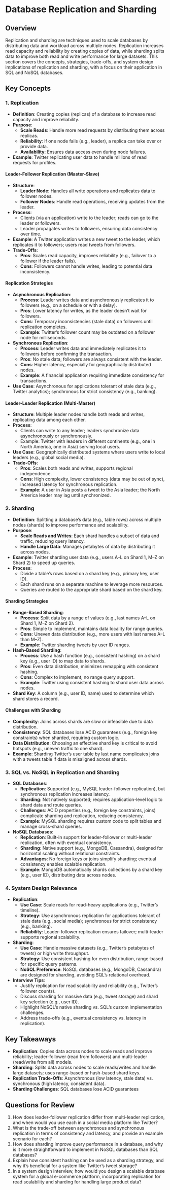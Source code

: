 # Database Replication and Sharding

## Overview

Replication and sharding are techniques used to scale databases by distributing data and workload across multiple nodes. Replication increases read capacity and reliability by creating copies of data, while sharding splits data to improve both read and write performance for large datasets. This section covers the concepts, strategies, trade-offs, and system design implications of replication and sharding, with a focus on their application in SQL and NoSQL databases.

## Key Concepts

### 1. Replication

- **Definition**: Creating copies (replicas) of a database to increase read capacity and improve reliability.
- **Purpose**:
  - **Scale Reads**: Handle more read requests by distributing them across replicas.
  - **Reliability**: If one node fails (e.g., leader), a replica can take over or provide data.
  - **Availability**: Ensures data access even during node failures.
- **Example**: Twitter replicating user data to handle millions of read requests for profiles.

#### Leader-Follower Replication (Master-Slave)

- **Structure**:
  - **Leader Node**: Handles all write operations and replicates data to follower nodes.
  - **Follower Nodes**: Handle read operations, receiving updates from the leader.
- **Process**:
  - Clients (via an application) write to the leader; reads can go to the leader or followers.
  - Leader propagates writes to followers, ensuring data consistency over time.
- **Example**: A Twitter application writes a new tweet to the leader, which replicates it to followers; users read tweets from followers.
- **Trade-Offs**:
  - **Pros**: Scales read capacity, improves reliability (e.g., failover to a follower if the leader fails).
  - **Cons**: Followers cannot handle writes, leading to potential data inconsistency.

#### Replication Strategies

- **Asynchronous Replication**:
  - **Process**: Leader writes data and asynchronously replicates it to followers (e.g., on a schedule or with a delay).
  - **Pros**: Lower latency for writes, as the leader doesn’t wait for followers.
  - **Cons**: Temporary inconsistencies (stale data) on followers until replication completes.
  - **Example**: Twitter’s follower count may be outdated on a follower node for milliseconds.
- **Synchronous Replication**:
  - **Process**: Leader writes data and immediately replicates it to followers before confirming the transaction.
  - **Pros**: No stale data; followers are always consistent with the leader.
  - **Cons**: Higher latency, especially for geographically distributed nodes.
  - **Example**: A financial application requiring immediate consistency for transactions.
- **Use Case**: Asynchronous for applications tolerant of stale data (e.g., Twitter analytics); synchronous for strict consistency (e.g., banking).

#### Leader-Leader Replication (Multi-Master)

- **Structure**: Multiple leader nodes handle both reads and writes, replicating data among each other.
- **Process**:
  - Clients can write to any leader; leaders synchronize data asynchronously or synchronously.
  - Example: Twitter with leaders in different continents (e.g., one in North America, one in Asia) serving local users.
- **Use Case**: Geographically distributed systems where users write to local leaders (e.g., global social media).
- **Trade-Offs**:
  - **Pros**: Scales both reads and writes, supports regional independence.
  - **Cons**: High complexity, lower consistency (data may be out of sync), increased latency for synchronous replication.
  - **Example**: A user in Asia posts a tweet to the Asia leader; the North America leader may lag until synchronized.

### 2. Sharding

- **Definition**: Splitting a database’s data (e.g., table rows) across multiple nodes (shards) to improve performance and scalability.
- **Purpose**:
  - **Scale Reads and Writes**: Each shard handles a subset of data and traffic, reducing query latency.
  - **Handle Large Data**: Manages petabytes of data by distributing it across nodes.
- **Example**: Twitter sharding user data (e.g., users A–L on Shard 1, M–Z on Shard 2) to speed up queries.
- **Process**:
  - Divide a table’s rows based on a shard key (e.g., primary key, user ID).
  - Each shard runs on a separate machine to leverage more resources.
  - Queries are routed to the appropriate shard based on the shard key.

#### Sharding Strategies

- **Range-Based Sharding**:
  - **Process**: Split data by a range of values (e.g., last names A–L on Shard 1, M–Z on Shard 2).
  - **Pros**: Simple to implement, maintains data locality for range queries.
  - **Cons**: Uneven data distribution (e.g., more users with last names A–L than M–Z).
  - **Example**: Twitter sharding tweets by user ID ranges.
- **Hash-Based Sharding**:
  - **Process**: Use a hash function (e.g., consistent hashing) on a shard key (e.g., user ID) to map data to shards.
  - **Pros**: Even data distribution, minimizes remapping with consistent hashing.
  - **Cons**: Complex to implement, no range query support.
  - **Example**: Twitter using consistent hashing to shard user data across nodes.
- **Shard Key**: A column (e.g., user ID, name) used to determine which shard stores a record.

#### Challenges with Sharding

- **Complexity**: Joins across shards are slow or infeasible due to data distribution.
- **Consistency**: SQL databases lose ACID guarantees (e.g., foreign key constraints) when sharded, requiring custom logic.
- **Data Distribution**: Choosing an effective shard key is critical to avoid hotspots (e.g., uneven traffic to one shard).
- **Example**: Sharding Twitter’s user table by last name complicates joins with a tweets table if data is misaligned across shards.

### 3. SQL vs. NoSQL in Replication and Sharding

- **SQL Databases**:
  - **Replication**: Supported (e.g., MySQL leader-follower replication), but synchronous replication increases latency.
  - **Sharding**: Not natively supported; requires application-level logic to shard data and route queries.
  - **Challenges**: ACID properties (e.g., foreign key constraints, joins) complicate sharding and replication, reducing consistency.
  - **Example**: MySQL sharding requires custom code to split tables and manage cross-shard queries.
- **NoSQL Databases**:
  - **Replication**: Built-in support for leader-follower or multi-leader replication, often with eventual consistency.
  - **Sharding**: Native support (e.g., MongoDB, Cassandra), designed for horizontal scaling without relational constraints.
  - **Advantages**: No foreign keys or joins simplify sharding; eventual consistency enables scalable replication.
  - **Example**: MongoDB automatically shards collections by a shard key (e.g., user ID), distributing data across nodes.

### 4. System Design Relevance

- **Replication**:
  - **Use Case**: Scale reads for read-heavy applications (e.g., Twitter’s timeline).
  - **Strategy**: Use asynchronous replication for applications tolerant of stale data (e.g., social media); synchronous for strict consistency (e.g., banking).
  - **Reliability**: Leader-follower replication ensures failover; multi-leader supports regional scalability.
- **Sharding**:
  - **Use Case**: Handle massive datasets (e.g., Twitter’s petabytes of tweets) or high write throughput.
  - **Strategy**: Use consistent hashing for even distribution, range-based for specific query patterns.
  - **NoSQL Preference**: NoSQL databases (e.g., MongoDB, Cassandra) are designed for sharding, avoiding SQL’s relational overhead.
- **Interview Tips**:
  - Justify replication for read scalability and reliability (e.g., Twitter’s follower counts).
  - Discuss sharding for massive data (e.g., tweet storage) and shard key selection (e.g., user ID).
  - Highlight NoSQL’s native sharding vs. SQL’s custom implementation challenges.
  - Address trade-offs (e.g., eventual consistency vs. latency in replication).

## Key Takeaways

- **Replication**: Copies data across nodes to scale reads and improve reliability; leader-follower (read from followers) and multi-leader (read/write from all) models.
- **Sharding**: Splits data across nodes to scale reads/writes and handle large datasets; uses range-based or hash-based shard keys.
- **Replication Trade-Offs**: Asynchronous (low latency, stale data) vs. synchronous (high latency, consistent data).
- **Sharding Challenges**: SQL databases lose ACID guarantees

## Questions for Review

1. How does leader-follower replication differ from multi-leader replication, and when would you use each in a social media platform like Twitter?
2. What is the trade-off between asynchronous and synchronous replication in terms of consistency and latency, and provide an example scenario for each?
3. How does sharding improve query performance in a database, and why is it more straightforward to implement in NoSQL databases than SQL databases?
4. Explain how consistent hashing can be used as a sharding strategy, and why it’s beneficial for a system like Twitter’s tweet storage?
5. In a system design interview, how would you design a scalable database system for a global e-commerce platform, incorporating replication for read scalability and sharding for handling large product data?
